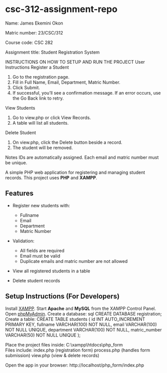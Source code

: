 # csc-312-assignment-repo
Name: James Ekemini Okon

Matric number: 23/CSC/312

Course code: CSC 282

Assignment title: Student Registration System 

INSTRUCTIONS ON HOW TO SETUP AND RUN THE PROJECT 
User Instructions
Register a Student
1. Go to the registration page.
2. Fill in Full Name, Email, Department, Matric Number.
3. Click Submit.
4. If successful, you’ll see a confirmation message.
If an error occurs, use the Go Back link to retry.

View Students
1. Go to view.php or click View Records.
2. A table will list all students.
   
Delete Student
1. On view.php, click the Delete button beside a record.
2. The student will be removed.

Notes
IDs are automatically assigned.
Each email and matric number must be unique.

A simple PHP web application for registering and managing student records. 
This project uses **PHP** and **XAMPP**.

## Features
- Register new students with:
  - Fullname
  - Email
  - Department
  - Matric Number
    
- Validation:
  - All fields are required
  - Email must be valid
  - Duplicate emails and matric number are not allowed
    
- View all registered students in a table
- Delete student records

## Setup Instructions (For Developers)
  Install [XAMPP](https://www.apachefriends.org/index.html).
  Start **Apache** and **MySQL** from the XAMPP Control Panel.
  Open [phpMyAdmin](http://localhost/phpmyadmin/).
  Create a database:
  sql
  CREATE DATABASE registration;
  Create a table:
  CREATE TABLE students (
  id INT AUTO_INCREMENT PRIMARY KEY,
  fullname VARCHAR(100) NOT NULL,
  email VARCHAR(100) NOT NULL UNIQUE,
  department VARCHAR(100) NOT NULL,
  matric_number VARCHAR(50) NOT NULL UNIQUE
);

Place the project files inside: C:\xampp\htdocs\php_form\
Files include:
index.php (registration form)
process.php (handles form submission)
view.php (view & delete records)

Open the app in your browser:
http://localhost/php_form/index.php
